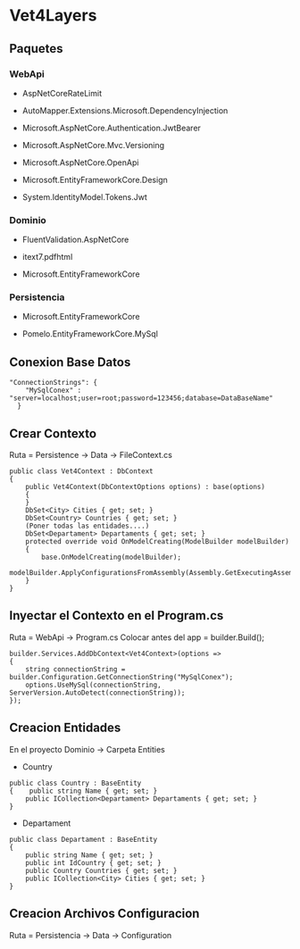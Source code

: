 # Vet4Layers

## Paquetes

### WebApi

- AspNetCoreRateLimit 

- AutoMapper.Extensions.Microsoft.DependencyInjection

- Microsoft.AspNetCore.Authentication.JwtBearer

- Microsoft.AspNetCore.Mvc.Versioning

- Microsoft.AspNetCore.OpenApi

- Microsoft.EntityFrameworkCore.Design

- System.IdentityModel.Tokens.Jwt

### Dominio

- FluentValidation.AspNetCore

- itext7.pdfhtml

- Microsoft.EntityFrameworkCore

### Persistencia

- Microsoft.EntityFrameworkCore

- Pomelo.EntityFrameworkCore.MySql

## Conexion Base Datos

```
"ConnectionStrings": {
    "MySqlConex" : "server=localhost;user=root;password=123456;database=DataBaseName"
  }
```

## Crear Contexto

Ruta = Persistence -> Data -> FileContext.cs

```
public class Vet4Context : DbContext
{
    public Vet4Context(DbContextOptions options) : base(options)
    {
    }
    DbSet<City> Cities { get; set; }
    DbSet<Country> Countries { get; set; }
    (Poner todas las entidades....)
    DbSet<Departament> Departaments { get; set; }
    protected override void OnModelCreating(ModelBuilder modelBuilder)
    {
        base.OnModelCreating(modelBuilder);
        modelBuilder.ApplyConfigurationsFromAssembly(Assembly.GetExecutingAssembly());
    }
}
```

## Inyectar el Contexto en el Program.cs

Ruta = WebApi -> Program.cs
Colocar antes del app = builder.Build();

```
builder.Services.AddDbContext<Vet4Context>(options =>
{
    string connectionString = builder.Configuration.GetConnectionString("MySqlConex");
    options.UseMySql(connectionString, ServerVersion.AutoDetect(connectionString));
});
```

## Creacion Entidades

En el proyecto Dominio -> Carpeta Entities

- Country

```
public class Country : BaseEntity
{    public string Name { get; set; }
    public ICollection<Departament> Departaments { get; set; }
}
```

- Departament

```
public class Departament : BaseEntity
{
    public string Name { get; set; }
    public int IdCountry { get; set; }
    public Country Countries { get; set; }
    public ICollection<City> Cities { get; set; }
}
```

## Creacion Archivos Configuracion

Ruta = Persistencia -> Data -> Configuration

```

```


